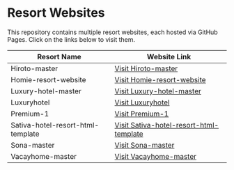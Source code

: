 # Resort Websites

This repository contains multiple resort websites, each hosted via GitHub Pages. Click on the links below to visit them.

| Resort Name | Website Link |
|-------------|--------------|
| Hiroto-master | [Visit Hiroto-master](https://auxxweb.github.io/resort-webistes/hiroto-master/) |
| Homie-resort-website | [Visit Homie-resort-website](https://auxxweb.github.io/resort-webistes/Homie-resort-website/) |
| Luxury-hotel-master | [Visit Luxury-hotel-master](https://auxxweb.github.io/resort-webistes/luxury-hotel-master/) |
| Luxuryhotel | [Visit Luxuryhotel](https://auxxweb.github.io/resort-webistes/luxuryhotel/) |
| Premium-1 | [Visit Premium-1](https://auxxweb.github.io/resort-webistes/Premium-1/) |
| Sativa-hotel-resort-html-template | [Visit Sativa-hotel-resort-html-template](https://auxxweb.github.io/resort-webistes/sativa-hotel-resort-html-template/) |
| Sona-master | [Visit Sona-master](https://auxxweb.github.io/resort-webistes/sona-master/) |
| Vacayhome-master | [Visit Vacayhome-master](https://auxxweb.github.io/resort-webistes/vacayhome-master/) |